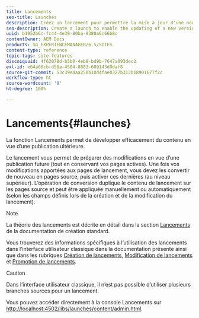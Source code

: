 ```yaml
---
title: Lancements
seo-title: Launches
description: Créez un lancement pour permettre la mise à jour d’une nouvelle version des pages web existantes en vue d’une activation future. Lors de la création d’un lancement, vous devez spécifier un titre et la page source.
seo-description: Create a launch to enable the updating of a new version of existing web pages for future activation. When you create a Launch, you specify a title and the source page.
uuid: b1952b6c-fc44-4e39-80ba-9380a6c66b8c
contentOwner: AEM Docs
products: SG_EXPERIENCEMANAGER/6.5/SITES
content-type: reference
topic-tags: site-features
discoiquuid: 4f62078d-b5b0-4eb9-bd9b-7647a093dec2
exl-id: e64a66cb-d56a-4504-8883-609143d0daf8
source-git-commit: 53c39e4aa250b18d4fae0327b313b18901677f2c
workflow-type: ht
source-wordcount: '0'
ht-degree: 100%

---
```


# Lancements{#launches}

La fonction Lancements permet de développer efficacement du contenu en vue d’une publication ultérieure.

Le lancement vous permet de préparer des modifications en vue d’une publication future (tout en conservant vos pages actives). Une fois vos modifications apportées aux pages de lancement, vous devez les convertir de nouveau en pages source, puis activer ces dernières (au niveau supérieur). L’opération de conversion duplique le contenu de lancement sur les pages source et peut être appliquée manuellement ou automatiquement (selon les champs définis lors de la création et de la modification du lancement).

>[!NOTE]
>
>La théorie des lancements est décrite en détail dans la section [Lancements](/help/sites-authoring/launches.md) de la documentation de création standard.
>
>Vous trouverez des informations spécifiques à l’utilisation des lancements dans l’interface utilisateur classique dans la documentation présente ainsi que dans les rubriques [Création de lancements](/help/sites-classic-ui-authoring/classic-launches-creating.md), [Modification de lancements](/help/sites-classic-ui-authoring/classic-launches-editing.md) et [Promotion de lancements](/help/sites-classic-ui-authoring/classic-launches-promoting.md).

>[!CAUTION]
>
>Dans l’interface utilisateur classique, il n’est pas possible d’utiliser plusieurs branches sources pour un lancement.

Vous pouvez accéder directement à la console Lancements sur [http://localhost:4502/libs/launches/content/admin.html](http://localhost:4502/libs/launches/content/admin.html).
